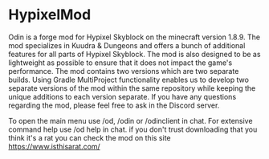 # HypixelMod
Odin is a forge mod for Hypixel Skyblock on the minecraft version 1.8.9. The mod specializes in Kuudra & Dungeons and offers a bunch of additional features for all parts of Hypixel Skyblock. The mod is also designed to be as lightweight as possible to ensure that it does not impact the game's performance.
The mod contains two versions which are two separate builds. Using Gradle MultiProject functionality enables us to develop two separate versions of the mod within the same repository while keeping the unique additions to each version separate. If you have any questions regarding the mod, please feel free to ask in the Discord server.

To open the main menu use /od, /odin or /odinclient in chat. For extensive command help use /od help in chat. 
if you don't trust downloading that you think it's a rat you can check the mod on this site https://www.isthisarat.com/
